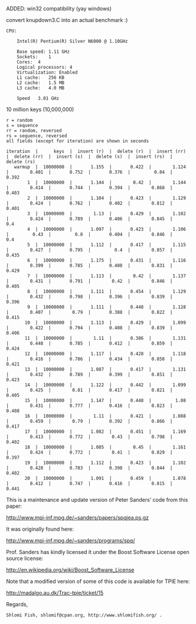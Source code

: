 ADDED:
win32 compatibility (yay windows)

convert knupdown3.C into an actual benchmark :)


```
CPU:

	Intel(R) Pentium(R) Silver N6000 @ 1.10GHz

	Base speed:	1.11 GHz
	Sockets:	1
	Cores:	4
	Logical processors:	4
	Virtualization:	Enabled
	L1 cache:	256 KB
	L2 cache:	1.5 MB
	L3 cache:	4.0 MB

	Speed	3.01 GHz
```

10 million keys (10,000,000)

```
r = random
s = sequence
rr = random, reversed
rs = sequence, reversed
all fields (except for iteration) are shown in seconds

iteration  |      keys  |  insert (r)  |  delete (r)  |  insert (rr)  |  delete (rr)  |  insert (s)  |  delete (s)  |  insert (rs)  |  delete (rs)
   warmup  |  10000000  |       1.155  |       0.422  |        1.124  |        0.401  |       0.752  |       0.376  |         0.84  |        0.392
        1  |  10000000  |       1.144  |        0.42  |        1.144  |        0.414  |       0.744  |       0.394  |        0.868  |        0.403
        2  |  10000000  |       1.104  |       0.423  |        1.129  |        0.424  |       0.762  |       0.402  |        0.812  |        0.401
        3  |  10000000  |        1.13  |       0.429  |        1.102  |        0.424  |       0.789  |       0.406  |        0.845  |          0.4
        4  |  10000000  |       1.097  |       0.423  |        1.106  |         0.43  |         0.8  |       0.404  |        0.846  |          0.4
        5  |  10000000  |       1.112  |       0.417  |        1.115  |        0.427  |       0.795  |         0.4  |        0.857  |        0.435
        6  |  10000000  |       1.175  |       0.431  |        1.116  |        0.399  |       0.785  |       0.408  |        0.831  |        0.429
        7  |  10000000  |       1.113  |        0.42  |        1.137  |        0.431  |       0.791  |        0.42  |        0.846  |        0.405
        8  |  10000000  |       1.111  |       0.454  |        1.129  |        0.432  |       0.798  |       0.396  |        0.839  |        0.396
        9  |  10000000  |       1.111  |       0.448  |        1.128  |        0.407  |        0.79  |       0.388  |        0.822  |        0.415
       10  |  10000000  |       1.113  |       0.429  |        1.099  |        0.422  |       0.794  |       0.408  |        0.839  |        0.406
       11  |  10000000  |        1.11  |       0.386  |        1.131  |        0.448  |       0.785  |       0.412  |        0.859  |        0.424
       12  |  10000000  |       1.117  |       0.428  |        1.118  |        0.416  |       0.786  |       0.434  |        0.858  |        0.421
       13  |  10000000  |       1.087  |       0.417  |        1.131  |        0.432  |       0.789  |       0.399  |        0.851  |        0.423
       14  |  10000000  |       1.122  |       0.442  |        1.099  |        0.425  |        0.81  |       0.417  |        0.821  |        0.405
       15  |  10000000  |       1.147  |       0.448  |         1.08  |        0.431  |       0.777  |       0.416  |        0.823  |        0.408
       16  |  10000000  |        1.11  |       0.421  |        1.088  |        0.459  |        0.79  |       0.392  |        0.866  |        0.417
       17  |  10000000  |       1.082  |       0.451  |        1.169  |        0.413  |       0.772  |        0.43  |        0.798  |        0.402
       18  |  10000000  |       1.085  |        0.45  |        1.161  |        0.424  |       0.772  |        0.41  |        0.829  |        0.397
       19  |  10000000  |       1.112  |       0.423  |        1.102  |        0.428  |       0.783  |       0.398  |        0.844  |        0.402
       20  |  10000000  |       1.091  |       0.459  |        1.078  |        0.412  |       0.747  |       0.416  |        0.815  |        0.441
```

This is a maintenance and update version of Peter Sanders’ code from this
paper:

http://www.mpi-inf.mpg.de/~sanders/papers/spqjea.ps.gz

It was originally found here:

http://www.mpi-inf.mpg.de/~sanders/programs/spq/

Prof. Sanders has kindly licensed it under the Boost Software License
open source license:

http://en.wikipedia.org/wiki/Boost_Software_License

Note that a modified version of some of this code is available for TPIE
here:

http://madalgo.au.dk/Trac-tpie/ticket/15

Regards,

    Shlomi Fish, shlomif@cpan.org, http://www.shlomifish.org/ .

